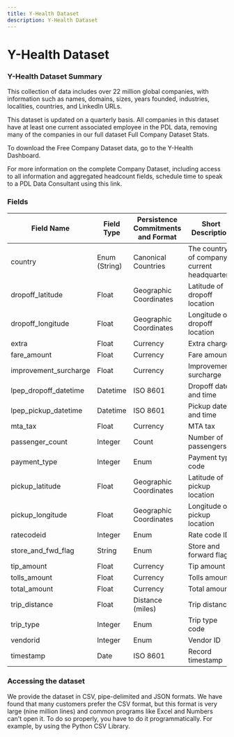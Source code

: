```yaml
---
title: Y-Health Dataset
description: Y-Health Dataset
---
```


# Y-Health Dataset

### Y-Health Dataset Summary

This collection of data includes over 22 million global companies, with information such as names, domains, sizes, years founded, industries, localities, countries, and LinkedIn URLs.

This dataset is updated on a quarterly basis. All companies in this dataset have at least one current associated employee in the PDL data, removing many of the companies in our full dataset Full Company Dataset Stats.

To download the Free Company Dataset data, go to the Y-Health Dashboard.

For more information on the complete Company Dataset, including access to all information and aggregated headcount fields, schedule time to speak to a PDL Data Consultant using this link.

### Fields

| Field Name            | Field Type     | Persistence Commitments and Format | Short Description                                 | Example                |
|-----------------------|---------------|------------------------------------|---------------------------------------------------|------------------------|
| country               | Enum (String) | Canonical Countries                | The country of company's current headquarters.     | united states          |
| dropoff_latitude      | Float         | Geographic Coordinates             | Latitude of dropoff location                      | 40.645771026611328     |
| dropoff_longitude     | Float         | Geographic Coordinates             | Longitude of dropoff location                     | -73.94903564453125     |
| extra                 | Float         | Currency                           | Extra charges                                     | 0.5                    |
| fare_amount           | Float         | Currency                           | Fare amount                                       | 18                     |
| improvement_surcharge | Float         | Currency                           | Improvement surcharge                             | 0.3                    |
| lpep_dropoff_datetime | Datetime      | ISO 8601                           | Dropoff date and time                             | 2015-01-19T00:19:06.000|
| lpep_pickup_datetime  | Datetime      | ISO 8601                           | Pickup date and time                              | 2015-01-19T00:00:00.000|
| mta_tax               | Float         | Currency                           | MTA tax                                           | 0.5                    |
| passenger_count       | Integer       | Count                              | Number of passengers                              | 1                      |
| payment_type          | Integer       | Enum                               | Payment type code                                 | 2                      |
| pickup_latitude       | Float         | Geographic Coordinates             | Latitude of pickup location                       | 40.690395355224609     |
| pickup_longitude      | Float         | Geographic Coordinates             | Longitude of pickup location                      | -73.991989135742187    |
| ratecodeid            | Integer       | Enum                               | Rate code ID                                      | 1                      |
| store_and_fwd_flag    | String        | Enum                               | Store and forward flag                            | N                      |
| tip_amount            | Float         | Currency                           | Tip amount                                        | 0                      |
| tolls_amount          | Float         | Currency                           | Tolls amount                                      | 0                      |
| total_amount          | Float         | Currency                           | Total amount                                      | 19.3                   |
| trip_distance         | Float         | Distance (miles)                   | Trip distance                                     | 4.6                    |
| trip_type             | Integer       | Enum                               | Trip type code                                    | 1                      |
| vendorid              | Integer       | Enum                               | Vendor ID                                         | 1                      |
| timestamp             | Date          | ISO 8601                           | Record timestamp                                  | 2025-

### Accessing the dataset

We provide the dataset in CSV, pipe-delimited and JSON formats. We have found that many customers prefer the CSV format, but this format is very large (nine million lines) and common programs like Excel and Numbers can't open it. To do so properly, you have to do it programmatically. For example, by using the Python CSV Library.